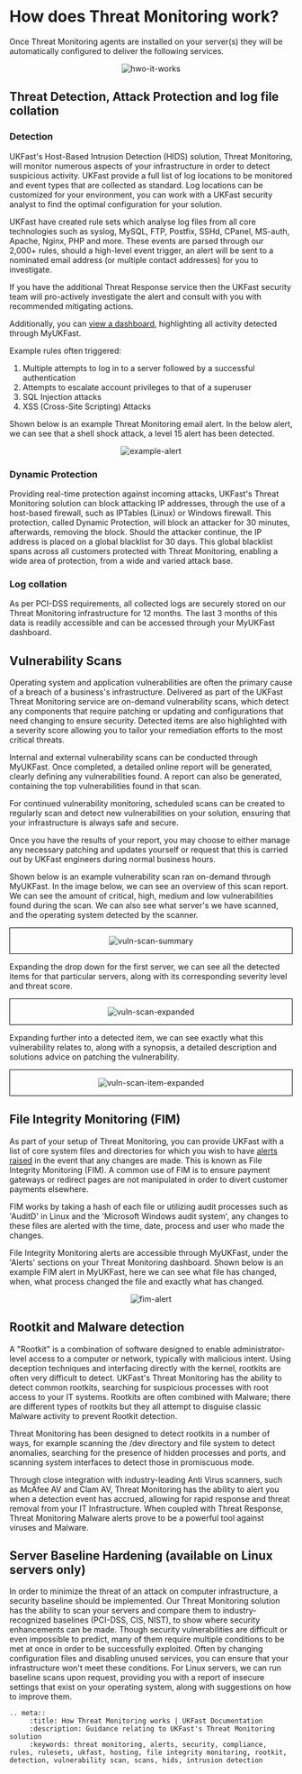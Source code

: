 
# How does Threat Monitoring work?

Once Threat Monitoring agents are installed on your server(s) they will be automatically configured to deliver the following services.

<div style="text-align: center;">

![hwo-it-works](files/hwo-it-works.png)



</div>

## Threat Detection, Attack Protection and log file collation

### Detection
UKFast's Host-Based Intrusion Detection (HIDS) solution, Threat Monitoring, will monitor numerous aspects of your infrastructure in order to detect suspicious activity. UKFast provide a full list of log locations to be monitored and event types that are collected as standard. Log locations can be customized for your environment, you can work with a UKFast security analyst to find the optimal configuration for your solution.

UKFast have created rule sets which analyse log files from all core technologies such as syslog, MySQL, FTP, Postfix, SSHd, CPanel, MS-auth, Apache, Nginx, PHP and more. These events are parsed through our 2,000+ rules, should a high-level event trigger, an alert will be sent to a nominated email address (or multiple contact addresses) for you to investigate.

If you have the additional Threat Response service then the UKFast security team will pro-actively investigate the alert and consult with you with recommended mitigating actions.

Additionally, you can [view a dashboard](/security/threatmonitoring/alerts.md), highlighting all activity detected through MyUKFast.

Example rules often triggered:
1.    Multiple attempts to log in to a server followed by a successful authentication
2.    Attempts to escalate account privileges to that of a superuser
3.    SQL Injection attacks
4.    XSS (Cross-Site Scripting) Attacks

Shown below is an example Threat Monitoring email alert. In the below alert, we can see that a shell shock attack, a level 15 alert has been detected.

<div style="text-align: center;">

![example-alert](files/example-alert.PNG)

</div>

### Dynamic Protection

Providing real-time protection against incoming attacks, UKFast's Threat Monitoring solution can block attacking IP addresses, through the use of a host-based firewall, such as IPTables (Linux) or Windows firewall. This protection, called Dynamic Protection, will block an attacker for 30 minutes, afterwards, removing the block. Should the attacker continue, the IP address is placed on a global blacklist for 30 days. This global blacklist spans across all customers protected with Threat Monitoring, enabling a wide area of protection, from a wide and varied attack base.

### Log collation

As per PCI-DSS requirements, all collected logs are securely stored on our Threat Monitoring infrastructure for 12 months. The last 3 months of this data is readily accessible and can be accessed through your MyUKFast dashboard.


## Vulnerability Scans

Operating system and application vulnerabilities are often the primary cause of a breach of a business's infrastructure. Delivered as part of the UKFast Threat Monitoring service are on-demand vulnerability scans, which detect any components that require patching or updating and configurations that need changing to ensure security. Detected items are also highlighted with a severity score allowing you to tailor your remediation efforts to the most critical threats.

Internal and external vulnerability scans can be conducted through MyUKFast. Once completed, a detailed online report will be generated, clearly defining any vulnerabilities found. A report can also be generated, containing the top vulnerabilities found in that scan. 

For continued vulnerability monitoring, scheduled scans can be created to regularly scan and detect new vulnerabilities on your solution, ensuring that your infrastructure is always safe and secure.

Once you have the results of your report, you may choose to either manage any necessary patching and updates yourself or request that this is carried out by UKFast engineers during normal business hours.

Shown below is an example vulnerability scan ran on-demand through MyUKFast. In the image below, we can see an overview of this scan report. We can see the amount of critical, high, medium and low vulnerabilities found during the scan. We can also see what server's we have scanned, and the operating system detected by the scanner.


<div style="text-align: center; border: 1px solid black;">

![vuln-scan-summary](files/vuln-scan-summary.PNG)


</div>


Expanding the drop down for the first server, we can see all the detected items for that particular servers, along with its corresponding severity level and threat score.

<div style="text-align: center; border: 1px solid black;">

![vuln-scan-expanded](files/vuln-scan-expanded.PNG)

</div>

Expanding further into a detected item, we can see exactly what this vulnerability relates to, along with a synopsis, a detailed description and solutions advice on patching the vulnerability.

<div style="text-align: center; border: 1px solid black;">

![vuln-scan-item-expanded](files/vuln-scan-item-expanded.PNG)

</div>


## File Integrity Monitoring (FIM)

As part of your setup of Threat Monitoring, you can provide UKFast with a list of core system files and directories for which you wish to have [alerts raised](/security/threatmonitoring/alerts.html) in the event that any changes are made. This is known as File Integrity Monitoring (FIM). A common use of FIM is to ensure payment gateways or redirect pages are not manipulated in order to divert customer payments elsewhere.

FIM works by taking a hash of each file or utilizing audit processes such as 'AuditD' in Linux and the 'Microsoft Windows audit system', any changes to these files are alerted with the time, date, process and user who made the changes.

File Integrity Monitoring alerts are accessible through MyUKFast, under the 'Alerts' sections on your Threat Monitoring dashboard. Shown below is an example FIM alert in MyUKFast, here we can see what file has changed, when, what process changed the file and exactly what has changed.

<div style="text-align: center;;">

![fim-alert](files/fim-alert.PNG)


</div>


## Rootkit and Malware detection

A "Rootkit" is a combination of software designed to enable administrator-level access to a computer or network, typically with malicious intent. Using deception techniques and interfacing directly with the kernel, rootkits are often very difficult to detect. UKFast's Threat Monitoring has the ability to detect common rootkits, searching for suspicious processes with root access to your IT systems. Rootkits are often combined with Malware; there are different types of rootkits but they all attempt to disguise classic Malware activity to prevent Rootkit detection.

Threat Monitoring has been designed to detect rootkits in a number of ways, for example scanning the /dev directory and file system to detect anomalies, searching for the presence of hidden processes and ports, and scanning system interfaces to detect those in promiscuous mode.

Through close integration with industry-leading Anti Virus scanners, such as McAfee AV and Clam AV, Threat Monitoring has the ability to alert you when a detection event has accrued, allowing for rapid response and threat removal from your IT Infrastructure. When coupled with Threat Response, Threat Monitoring Malware alerts prove to be a powerful tool against viruses and Malware.


## Server Baseline Hardening (available on Linux servers only)

In order to minimize the threat of an attack on computer infrastructure, a security baseline should be implemented. Our Threat Monitoring solution has the ability to scan your servers and compare them to industry-recognized baselines (PCI-DSS, CIS, NIST), to show where security enhancements can be made. Though security vulnerabilities are difficult or even impossible to predict, many of them require multiple conditions to be met at once in order to be successfully exploited.  Often by changing configuration files and disabling unused services, you can ensure that your infrastructure won't meet these conditions. For Linux servers, we can run baseline scans upon request, providing you with a report of insecure settings that exist on your operating system, along with suggestions on how to improve them.


```eval_rst
.. meta::
     :title: How Threat Monitoring works | UKFast Documentation
     :description: Guidance relating to UKFast's Threat Monitoring solution
     :keywords: threat monitoring, alerts, security, compliance, rules, rulesets, ukfast, hosting, file integrity monitoring, rootkit, detection, vulnerability scan, scans, hids, intrusion detection
```
